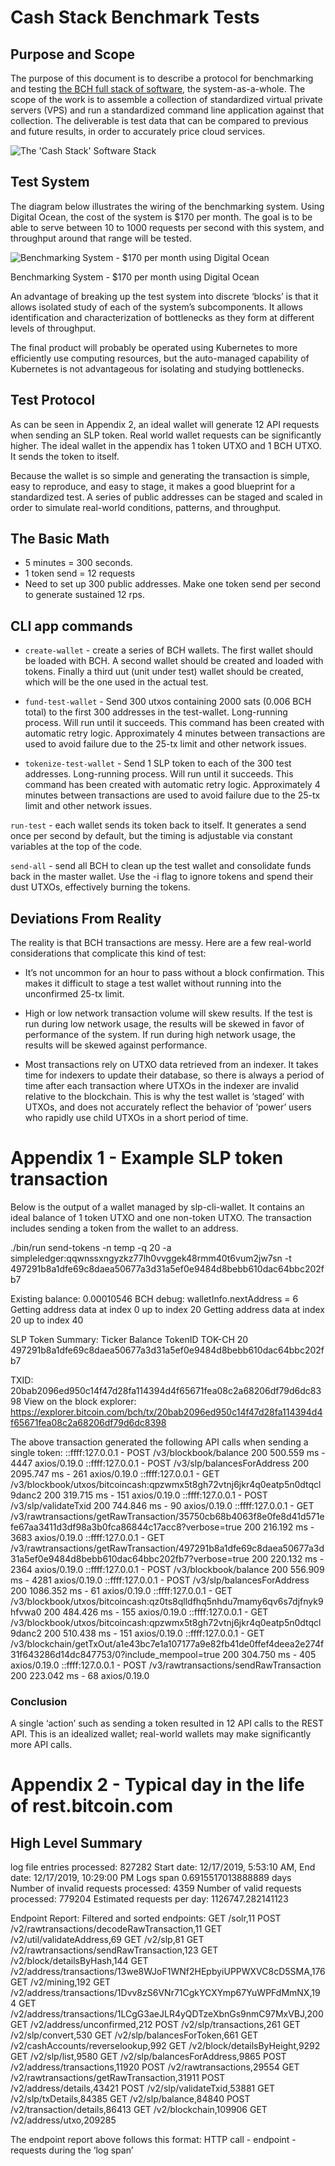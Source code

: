 # Cash Stack Benchmark Tests


## Purpose and Scope
The purpose of this document is to describe a protocol for benchmarking and testing [the BCH full stack of software](https://troutsblog.com/research/bitcoin-cash/how-to-bch-full-stack-developer), the system-as-a-whole. The scope of the work is to assemble a collection of standardized virtual private servers (VPS) and run a standardized command line application against that collection. The deliverable is test data that can be compared to previous and future results, in order to accurately price cloud services.

![The 'Cash Stack' Software Stack](./cash-stack.jpeg)

## Test System
The diagram below illustrates the wiring of the benchmarking system. Using Digital Ocean, the cost of the system is $170 per month. The goal is to be able to serve between 10 to 1000 requests per second with this system, and throughput around that range will be tested.

![Benchmarking System - $170 per month using Digital Ocean](./benchmark-system.jpeg)

Benchmarking System - $170 per month using Digital Ocean

An advantage of breaking up the test system into discrete ‘blocks’ is that it allows isolated study of each of the system’s subcomponents. It allows identification and characterization of bottlenecks as they form at different levels of throughput.

The final product will probably be operated using Kubernetes to more efficiently use computing resources, but the auto-managed capability of Kubernetes is not advantageous for isolating and studying bottlenecks.

## Test Protocol
As can be seen in Appendix 2, an ideal wallet will generate 12 API requests when sending an SLP token. Real world wallet requests can be significantly higher. The ideal wallet in the appendix has 1 token UTXO and 1 BCH UTXO. It sends the token to itself.

Because the wallet is so simple and generating the transaction is simple, easy to reproduce, and easy to stage, it makes a good blueprint for a standardized test. A series of public addresses can be staged and scaled in order to simulate real-world conditions, patterns, and throughput.


## The Basic Math
- 5 minutes = 300 seconds.
- 1 token send = 12 requests
- Need to set up 300 public addresses. Make one token send per second to generate sustained 12 rps.

## CLI app commands
- `create-wallet` - create a series of BCH wallets. The first wallet should be loaded with BCH. A second wallet should be created and loaded with tokens. Finally a third uut (unit under test) wallet should be created, which will be the one used in the actual test.


- `fund-test-wallet` - Send 300 utxos containing 2000 sats (0.006 BCH total) to the first 300 addresses in the test-wallet. Long-running process. Will run until it succeeds.
This command has been created with automatic retry logic. Approximately 4 minutes between transactions are used to avoid failure due to the 25-tx limit and other network issues.


- `tokenize-test-wallet` - Send 1 SLP token to each of the 300 test addresses. Long-running process. Will run until it succeeds.
This command has been created with automatic retry logic. Approximately 4 minutes between transactions are used to avoid failure due to the 25-tx limit and other network issues.


`run-test` - each wallet sends its token back to itself. It generates a send once per second by default, but the timing is adjustable via constant variables at the top of the code.


`send-all` - send all BCH to clean up the test wallet and consolidate funds back in the master wallet. Use the -i flag to ignore tokens and spend their dust UTXOs, effectively burning the tokens.

## Deviations From Reality
The reality is that BCH transactions are messy. Here are a few real-world considerations that complicate this kind of test:

- It’s not uncommon for an hour to pass without a block confirmation. This makes it difficult to stage a test wallet without running into the unconfirmed 25-tx limit.

- High or low network transaction volume will skew results. If the test is run during low network usage, the results will be skewed in favor of performance of the system. If run during high network usage, the results will be skewed against performance.

- Most transactions rely on UTXO data retrieved from an indexer. It takes time for indexers to update their database, so there is always a period of time after each transaction where UTXOs in the indexer are invalid relative to the blockchain. This is why the test wallet is ‘staged’ with UTXOs, and does not accurately reflect the behavior of ‘power’ users who rapidly use child UTXOs in a short period of time.

# Appendix 1 - Example SLP token transaction

Below is the output of a wallet managed by slp-cli-wallet. It contains an ideal balance of 1 token UTXO and one non-token UTXO. The transaction includes sending a token from the wallet to an address.

./bin/run send-tokens -n temp -q 20 -a simpleledger:qqwnssxngyzkz77lh0vvggek48rmm40t6vum2jw7sn -t 497291b8a1dfe69c8daea50677a3d31a5ef0e9484d8bebb610dac64bbc202fb7

Existing balance: 0.00010546 BCH
debug: walletInfo.nextAddress = 6
Getting address data at index 0 up to index 20
Getting address data at index 20 up to index 40

SLP Token Summary:
Ticker Balance TokenID
TOK-CH 20 497291b8a1dfe69c8daea50677a3d31a5ef0e9484d8bebb610dac64bbc202fb7

TXID: 20bab2096ed950c14f47d28fa114394d4f65671fea08c2a68206df79d6dc8398
View on the block explorer: https://explorer.bitcoin.com/bch/tx/20bab2096ed950c14f47d28fa114394d4f65671fea08c2a68206df79d6dc8398



The above transaction generated the following API calls when sending a single token:
::ffff:127.0.0.1 - POST /v3/blockbook/balance 200 500.559 ms - 4447 axios/0.19.0
::ffff:127.0.0.1 - POST /v3/slp/balancesForAddress 200 2095.747 ms - 261 axios/0.19.0
::ffff:127.0.0.1 - GET /v3/blockbook/utxos/bitcoincash:qpzwmx5t8gh72vtnj6jkr4q0eatp5n0dtqcl9danc2 200 319.715 ms - 151 axios/0.19.0
::ffff:127.0.0.1 - POST /v3/slp/validateTxid 200 744.846 ms - 90 axios/0.19.0
::ffff:127.0.0.1 - GET /v3/rawtransactions/getRawTransaction/35750cb68b4063f8e0fe8d41d571efe67aa3411d3df98a3b0fca86844c17acc8?verbose=true 200 216.192 ms - 3683 axios/0.19.0
::ffff:127.0.0.1 - GET /v3/rawtransactions/getRawTransaction/497291b8a1dfe69c8daea50677a3d31a5ef0e9484d8bebb610dac64bbc202fb7?verbose=true 200 220.132 ms - 2364 axios/0.19.0
::ffff:127.0.0.1 - POST /v3/blockbook/balance 200 556.909 ms - 4281 axios/0.19.0
::ffff:127.0.0.1 - POST /v3/slp/balancesForAddress 200 1086.352 ms - 61 axios/0.19.0
::ffff:127.0.0.1 - GET /v3/blockbook/utxos/bitcoincash:qz0ts8qlldfhq5nhdu7mamy6qv6s7djfnyk9hfvwa0 200 484.426 ms - 155 axios/0.19.0
::ffff:127.0.0.1 - GET /v3/blockbook/utxos/bitcoincash:qpzwmx5t8gh72vtnj6jkr4q0eatp5n0dtqcl9danc2 200 510.438 ms - 151 axios/0.19.0
::ffff:127.0.0.1 - GET /v3/blockchain/getTxOut/a1e43bc7e1a107177a9e82fb41de0ffef4deea2e274f31f643286d14dc847753/0?include_mempool=true 200 304.750 ms - 405 axios/0.19.0
::ffff:127.0.0.1 - POST /v3/rawtransactions/sendRawTransaction 200 223.042 ms - 68 axios/0.19.0


### Conclusion
A single ‘action’ such as sending a token resulted in 12 API calls to the REST API. This is an idealized wallet; real-world wallets may make significantly more API calls.


# Appendix 2 - Typical day in the life of rest.bitcoin.com

## High Level Summary
log file entries processed: 827282
Start date: 12/17/2019, 5:53:10 AM, End date: 12/17/2019, 10:29:00 PM
Logs span 0.6915517013888889 days
Number of invalid requests processed: 4359
Number of valid requests processed: 779204
Estimated requests per day: 1126747.282141123

Endpoint Report:
Filtered and sorted endpoints:
GET /solr,11
POST /v2/rawtransactions/decodeRawTransaction,11
GET /v2/util/validateAddress,69
GET /v2/slp,81
GET /v2/rawtransactions/sendRawTransaction,123
GET /v2/block/detailsByHash,144
GET /v2/address/transactions/13we8WJoF1WNf2HEpbyiUPPWXVC8cD5SMA,176
GET /v2/mining,192
GET /v2/address/transactions/1Dvv8zS6VNr71CgkYCXYmp67YuWPFdMmNX,194
GET /v2/address/transactions/1LCgG3aeJLR4yQDTzeXbnGs9nmC97MxVBJ,200
GET /v2/address/unconfirmed,212
POST /v2/slp/transactions,261
GET /v2/slp/convert,530
GET /v2/slp/balancesForToken,661
GET /v2/cashAccounts/reverselookup,992
GET /v2/block/detailsByHeight,9292
GET /v2/slp/list,9580
GET /v2/slp/balancesForAddress,9865
POST /v2/address/transactions,11920
POST /v2/rawtransactions,29554
GET /v2/rawtransactions/getRawTransaction,31911
POST /v2/address/details,43421
POST /v2/slp/validateTxid,53881
GET /v2/slp/txDetails,84385
GET /v2/slp/balance,84840
POST /v2/transaction/details,86413
GET /v2/blockchain,109906
GET /v2/address/utxo,209285

The endpoint report above follows this format:
HTTP call - endpoint - requests during the ‘log span’
